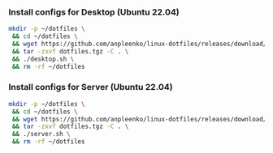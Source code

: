 ### Install configs for Desktop (Ubuntu 22.04)

```bash
mkdir -p ~/dotfiles \
 && cd ~/dotfiles \
 && wget https://github.com/anpleenko/linux-dotfiles/releases/download/v16-02-2024-08h-11m-25s/dotfiles.tgz \
 && tar -zxvf dotfiles.tgz -C . \
 && ./desktop.sh \
 && rm -rf ~/dotfiles
```

### Install configs for Server (Ubuntu 22.04)

```bash
mkdir -p ~/dotfiles \
 && cd ~/dotfiles \
 && wget https://github.com/anpleenko/linux-dotfiles/releases/download/v16-02-2024-08h-11m-25s/dotfiles.tgz \
 && tar -zxvf dotfiles.tgz -C . \
 && ./server.sh \
 && rm -rf ~/dotfiles
```
